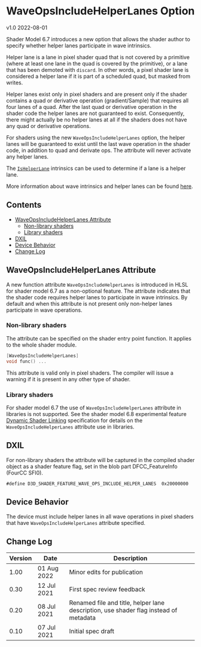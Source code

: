 # WaveOpsIncludeHelperLanes Option

v1.0 2022-08-01

Shader Model 6.7 introduces a new option that allows the shader author 
to specify whether helper lanes participate in wave intrinsics.

Helper lane is a lane in pixel shader quad that is not covered by a primitive 
(where at least one lane in the quad is covered by the primitive),  or a lane
 that has been demoted with `discard`. 
In other words, a pixel shader lane is considered a helper lane
if it is part of a scheduled quad, but masked from writes.

Helper lanes exist only in pixel shaders and are present only if the shader contains 
a quad or derivative operation (gradient/Sample) that requires all four lanes of a quad. 
After the last quad or derivative operation in the shader code the helper lanes are not
 guaranteed to exist. Consequently, there might actually be no helper lanes at all if 
 the shaders does not have any quad or derivative operations.

For shaders using the new `WaveOpsIncludeHelperLanes` option, the helper lanes will be
 guaranteed to exist until the last wave operation in the shader code, in addition to
  quad and derivate ops. The attribute will never activate any helper lanes.

The [`IsHelperLane`](../HLSL_ShaderModel6_6.md#is-helper-lane) intrinsics can be used to
 determine if a lane is a helper lane.

More information about wave intrinsics and helper lanes can be found [here](https://github.com/microsoft/DirectXShaderCompiler/wiki/Wave-Intrinsics).

## Contents

- [WaveOpsIncludeHelperLanes Attribute](#waveopsincludehelperlanes-attribute)
  - [Non-library shaders](#non-library-shaders)
  - [Library shaders](#library-shaders)
- [DXIL](#dxil)
- [Device Behavior](#device-behavior)
- [Change Log](#change-log)

##  WaveOpsIncludeHelperLanes Attribute

A new function attribute `WaveOpsIncludeHelperLanes` is introduced in HLSL for shader model 6.7 as a 
non-optional feature. The attribute  indicates that the shader code requires helper lanes to
participate in wave intrinsics. By default and when this attribute is not present only non-helper
lanes participate in wave operations.

### Non-library shaders

The attribute can be specified on the shader entry point function. It applies to the whole shader module.

```C++
[WaveOpsIncludeHelperLanes]
void func() ...
```

This attribute is valid only in pixel shaders. The compiler will issue a warning if it is present 
in any other type of shader.

### Library shaders

For shader model 6.7 the use of `WaveOpsIncludeHelperLanes` attribute in libraries is not supported.
See the shader model 6.8 experimental feature [Dynamic Shader Linking](HLSL_SM_6_8_DynamicShaderLinking.md#waveopsincludehelperlanes-attribute) 
specification for details on the `WaveOpsIncludeHelperLanes` attribute use in libraries.

## DXIL

For non-library shaders the attribute will be captured in the compiled shader object as a shader feature flag, 
set in the blob part DFCC_FeatureInfo (FourCC SFI0).

```
#define D3D_SHADER_FEATURE_WAVE_OPS_INCLUDE_HELPER_LANES  0x20000000
```

## Device Behavior

The device must include helper lanes in all wave operations in pixel shaders that have `WaveOpsIncludeHelperLanes` attribute specified.

## Change Log

Version|Date|Description
-|-|-
1.00|01 Aug 2022|Minor edits for publication
0.30|12 Jul 2021|First spec review feedback
0.20|08 Jul 2021|Renamed file and title, helper lane description, use shader flag instead of metadata
0.10|07 Jul 2021|Initial spec draft